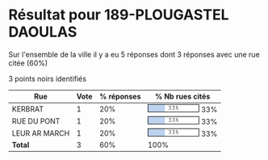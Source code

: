 # Résultat pour 189-PLOUGASTEL DAOULAS

Sur l'ensemble de la ville il y a eu 5 réponses dont 3 réponses avec une rue citée (60%)

3 points noirs identifiés

| Rue | Vote | % réponses | % Nb rues cités|
|-----|------|------------|----------------|
| KERBRAT | 1 | 20% | <img src="../../img/bar_33.gif" />&nbsp;33%|
| RUE DU PONT | 1 | 20% | <img src="../../img/bar_33.gif" />&nbsp;33%|
| LEUR AR MARCH | 1 | 20% | <img src="../../img/bar_33.gif" />&nbsp;33%|
| **Total** | 3 | 60% | 100%|
